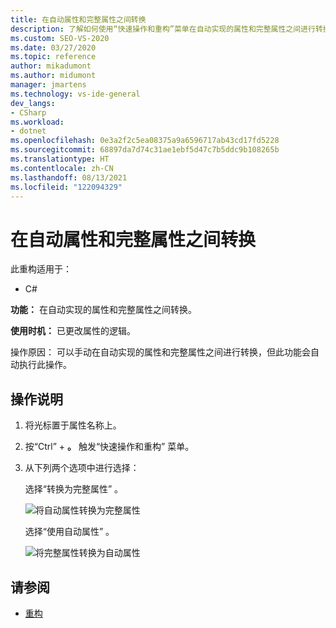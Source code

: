 ```yaml
---
title: 在自动属性和完整属性之间转换
description: 了解如何使用“快速操作和重构”菜单在自动实现的属性和完整属性之间进行转换。
ms.custom: SEO-VS-2020
ms.date: 03/27/2020
ms.topic: reference
author: mikadumont
ms.author: midumont
manager: jmartens
ms.technology: vs-ide-general
dev_langs:
- CSharp
ms.workload:
- dotnet
ms.openlocfilehash: 0e3a2f2c5ea08375a9a6596717ab43cd17fd5228
ms.sourcegitcommit: 68897da7d74c31ae1ebf5d47c7b5ddc9b108265b
ms.translationtype: HT
ms.contentlocale: zh-CN
ms.lasthandoff: 08/13/2021
ms.locfileid: "122094329"
---
```

# <a name="convert-between-auto-property-and-full-property"></a>在自动属性和完整属性之间转换

此重构适用于：

- C#

**功能：** 在自动实现的属性和完整属性之间转换。

**使用时机：** 已更改属性的逻辑。

操作原因：  可以手动在自动实现的属性和完整属性之间进行转换，但此功能会自动执行此操作。 

## <a name="how-to"></a>操作说明

1. 将光标置于属性名称上。
2. 按“Ctrl”  + **。** 触发“快速操作和重构”  菜单。
3. 从下列两个选项中进行选择： 

    选择“转换为完整属性”  。

   ![将自动属性转换为完整属性](media/convert-auto-property-to-full-property.png) 

    选择“使用自动属性”  。 

    ![将完整属性转换为自动属性](media/convert-full-property-to-auto-property.png) 

## <a name="see-also"></a>请参阅

- [重构](../refactoring-in-visual-studio.md)
